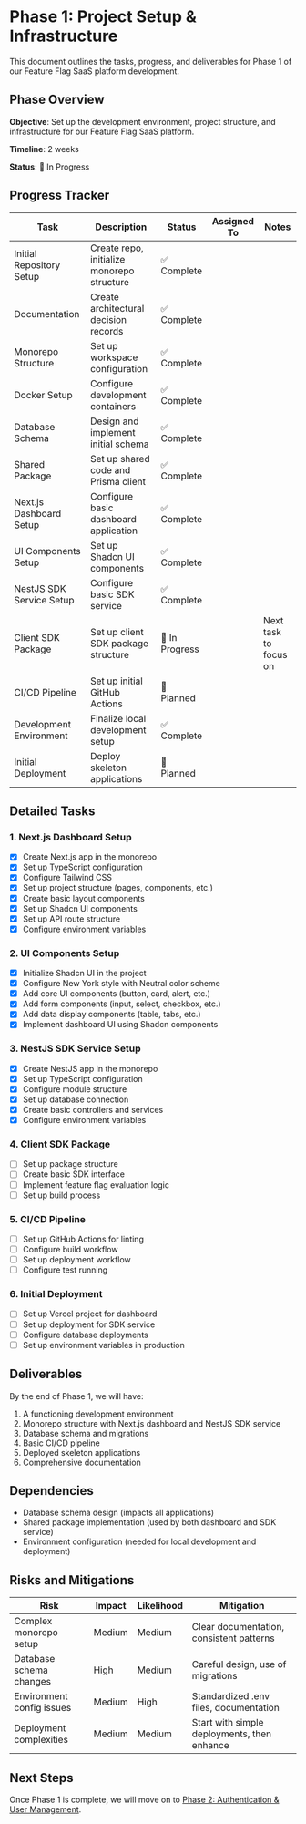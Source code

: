 # Phase 1: Project Setup & Infrastructure

This document outlines the tasks, progress, and deliverables for Phase 1 of our Feature Flag SaaS platform development.

## Phase Overview

**Objective**: Set up the development environment, project structure, and infrastructure for our Feature Flag SaaS platform.

**Timeline**: 2 weeks

**Status**: 🚧 In Progress

## Progress Tracker

| Task | Description | Status | Assigned To | Notes |
|------|-------------|--------|-------------|-------|
| Initial Repository Setup | Create repo, initialize monorepo structure | ✅ Complete | | |
| Documentation | Create architectural decision records | ✅ Complete | | |
| Monorepo Structure | Set up workspace configuration | ✅ Complete | | |
| Docker Setup | Configure development containers | ✅ Complete | | |
| Database Schema | Design and implement initial schema | ✅ Complete | | |
| Shared Package | Set up shared code and Prisma client | ✅ Complete | | |
| Next.js Dashboard Setup | Configure basic dashboard application | ✅ Complete | | |
| UI Components Setup | Set up Shadcn UI components | ✅ Complete | | |
| NestJS SDK Service Setup | Configure basic SDK service | ✅ Complete | | |
| Client SDK Package | Set up client SDK package structure | 🚧 In Progress | | Next task to focus on |
| CI/CD Pipeline | Set up initial GitHub Actions | 📅 Planned | | |
| Development Environment | Finalize local development setup | ✅ Complete | | |
| Initial Deployment | Deploy skeleton applications | 📅 Planned | | |

## Detailed Tasks

### 1. Next.js Dashboard Setup

- [x] Create Next.js app in the monorepo
- [x] Set up TypeScript configuration
- [x] Configure Tailwind CSS
- [x] Set up project structure (pages, components, etc.)
- [x] Create basic layout components
- [x] Set up Shadcn UI components
- [x] Set up API route structure
- [x] Configure environment variables

### 2. UI Components Setup

- [x] Initialize Shadcn UI in the project
- [x] Configure New York style with Neutral color scheme
- [x] Add core UI components (button, card, alert, etc.)
- [x] Add form components (input, select, checkbox, etc.)
- [x] Add data display components (table, tabs, etc.)
- [x] Implement dashboard UI using Shadcn components

### 3. NestJS SDK Service Setup

- [x] Create NestJS app in the monorepo
- [x] Set up TypeScript configuration
- [x] Configure module structure
- [x] Set up database connection
- [x] Create basic controllers and services
- [x] Configure environment variables

### 4. Client SDK Package

- [ ] Set up package structure
- [ ] Create basic SDK interface
- [ ] Implement feature flag evaluation logic
- [ ] Set up build process

### 5. CI/CD Pipeline

- [ ] Set up GitHub Actions for linting
- [ ] Configure build workflow
- [ ] Set up deployment workflow
- [ ] Configure test running

### 6. Initial Deployment

- [ ] Set up Vercel project for dashboard
- [ ] Set up deployment for SDK service
- [ ] Configure database deployments
- [ ] Set up environment variables in production

## Deliverables

By the end of Phase 1, we will have:

1. A functioning development environment
2. Monorepo structure with Next.js dashboard and NestJS SDK service
3. Database schema and migrations
4. Basic CI/CD pipeline
5. Deployed skeleton applications
6. Comprehensive documentation

## Dependencies

- Database schema design (impacts all applications)
- Shared package implementation (used by both dashboard and SDK service)
- Environment configuration (needed for local development and deployment)

## Risks and Mitigations

| Risk | Impact | Likelihood | Mitigation |
|------|--------|------------|------------|
| Complex monorepo setup | Medium | Medium | Clear documentation, consistent patterns |
| Database schema changes | High | Medium | Careful design, use of migrations |
| Environment config issues | Medium | High | Standardized .env files, documentation |
| Deployment complexities | Medium | Medium | Start with simple deployments, then enhance |

## Next Steps

Once Phase 1 is complete, we will move on to [Phase 2: Authentication & User Management](./02-authentication.md). 